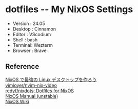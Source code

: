# dotfiles -- My NixOS Settings

- Version : 24.05
- Desktop : Cinnamon
- Editor : VScodium
- Shell : bash
- Terminal: Wezterm
- Browser : Brave

## Reference

[NixOS で最強の Linux デスクトップを作ろう](https://zenn.dev/asa1984/articles/nixos-is-the-best)  
[vimjoyer/nvim-nix-video](https://github.com/vimjoyer/nvim-nix-video/tree/main)  
[redyf/nixdots: Dotfiles for NixOS](https://github.com/redyf/nixdots)  
[NixOS Manual (unstable)](https://nixos.org/manual/nixos/unstable/)  
[NixOS Wiki](https://nixos.wiki/wiki/Main_Page)

